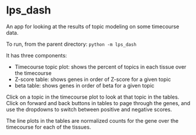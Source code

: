 # lps_dash
 
An app for looking at the results of topic modeling on some timecourse data. 

To run, from the parent directory: `python -m lps_dash`

It has three components:
* Timecourse topic plot: shows the percent of topics in each tissue over the timecourse
* Z-score table: shows genes in order of Z-score for a given topic
* beta table: shows genes in order of beta for a given topic

Click on a topic in the timecourse plot to look at that topic in the tables. Click on forward and back buttons in tables to page through the genes, and use the dropdowns to switch between positive and negative scores.

The line plots in the tables are normalized counts for the gene over the timecourse for each of the tissues.
